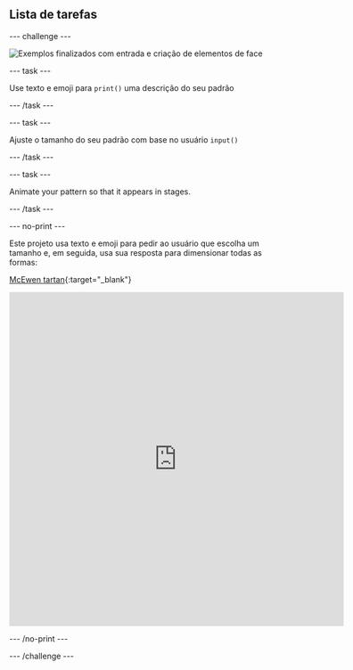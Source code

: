## Lista de tarefas

--- challenge ---

![Exemplos finalizados com entrada e criação de elementos de face](images/upgrade.gif)

--- task ---

Use texto e emoji para `print()` uma descrição do seu padrão

--- /task ---

--- task ---

Ajuste o tamanho do seu padrão com base no usuário `input()`

--- /task ---

--- task ---

Animate your pattern so that it appears in stages.

--- /task ---


--- no-print ---

Este projeto usa texto e emoji para pedir ao usuário que escolha um tamanho e, em seguida, usa sua resposta para dimensionar todas as formas:


[McEwen tartan](https://editor.raspberrypi.org/en/projects/mcewen-tartan-example){:target="_blank"}


<iframe src="https://editor.raspberrypi.org/en/embed/viewer/mcewen-tartan-example" width="600" height="600" frameborder="0" marginwidth="0" marginheight="0" allowfullscreen>
</iframe>

--- /no-print ---

--- /challenge ---
